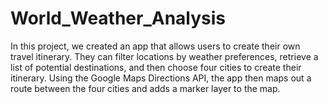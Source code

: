 # World_Weather_Analysis

In this project, we created an app that allows users to create their own travel itinerary. They can filter locations by weather preferences, retrieve a list of potential destinations, and then choose four cities to create their itinerary. Using the Google Maps Directions API, the app then maps out a route between the four cities and adds a marker layer to the map.